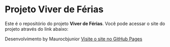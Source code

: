 # Projeto Viver de Férias

Este é o repositório do projeto **Viver de Férias**. Você pode acessar o site do projeto através do link abaixo:

Desenvolvimento by Maurocbjunior
[Visite o site no GitHub Pages]( https://maurocbjunior.github.io/ProjetoViverDeFerias/)
